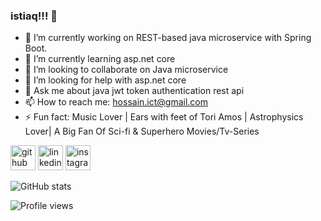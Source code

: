 ### istiaq!!! 👋

- 🔭 I’m currently working on REST-based java microservice with Spring Boot. 
- 🌱 I’m currently learning asp.net core 
- 👯 I’m looking to collaborate on Java microservice 
- 🤔 I’m looking for help with asp.net core 
- 💬 Ask me about java jwt token authentication rest api 
- 📫 How to reach me: hossain.ict@gmail.com 
- ⚡ Fun fact:  Music Lover | Ears with feet of Tori Amos | Astrophysics Lover| A Big Fan Of Sci-fi & Superhero Movies/Tv-Series 


[<img src='https://cdn.jsdelivr.net/npm/simple-icons@3.0.1/icons/github.svg' alt='github' height='40'>](https://github.com/https://github.com/Istiaq-Hossain-Shawon)  [<img src='https://cdn.jsdelivr.net/npm/simple-icons@3.0.1/icons/linkedin.svg' alt='linkedin' height='40'>](https://www.linkedin.com/in/istiaq-hossain-shawon-64604b86//)  [<img src='https://cdn.jsdelivr.net/npm/simple-icons@3.0.1/icons/instagram.svg' alt='instagram' height='40'>](https://www.instagram.com/istiaqhossainshawon/)  

![GitHub stats](https://github-readme-stats.vercel.app/api?username=Istiaq-Hossain-Shawon&show_icons=true)  

![Profile views](https://gpvc.arturio.dev/Istiaq-Hossain-Shawon)  
